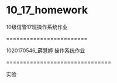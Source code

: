 ﻿10_17_homework
==============

10级信管17班操作系统作业

========================

1020170546_薛慧婷 操作系统作业

===============================

实验